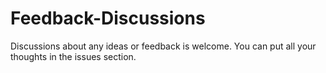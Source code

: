 # Feedback-Discussions
Discussions about any ideas or feedback is welcome. You can put all your thoughts in the issues section.
